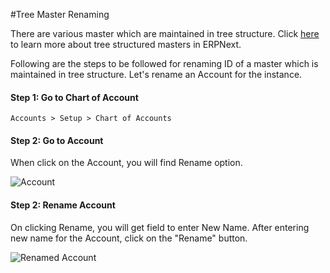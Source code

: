 #Tree Master Renaming

There are various master which are maintained in tree structure. Click [here]({{docs_base_url}}/user/manual/en/setting-up/articles/managing-tree-structure-masters.html) to learn more about tree structured masters in ERPNext.

Following are the steps to be followed for renaming ID of a master which is maintained in tree structure. Let's rename an Account for the instance.

#### Step 1: Go to Chart of Account

`Accounts > Setup > Chart of Accounts`

#### Step 2: Go to Account

When click on the Account, you will find Rename option.

<img alt="Account" class="screenshot" src="{{docs_base_url}}/assets/img/articles/rename-account.png">

#### Step 2: Rename Account

On clicking Rename, you will get field to enter New Name. After entering new name for the Account, click on the "Rename" button.

<img alt="Renamed Account" class="screenshot" src="{{docs_base_url}}/assets/img/articles/rename-account-2.gif">

<!-- markdown -->